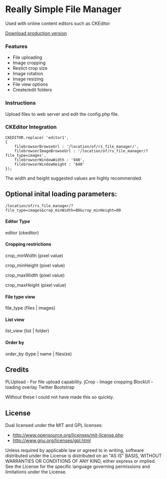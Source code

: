 # Really Simple File Manager

Used with online content editors such as CKEditor

<a href="http://tstdv.us/filemanager/">Download production version<a>

### Features

- File uploading
- Image cropping
- Restict crop size
- Image rotation
- Image resizing
- File view options
- Create/edit folders

### Instructions

Upload files to web server and edit the config.php file.

### CKEditor Integration

    CKEDITOR.replace( 'editor1',
    {
    	filebrowserBrowseUrl : '/location/of/rs_file_manager/',
    	filebrowserImageBrowseUrl : '/location/of/rs_file_manager/?file_type=images',
    	filebrowserWindowWidth : '940',
     	filebrowserWindowHeight : '640'
    });

The width and height suggested values are highly recommended.

## Optional inital loading parameters:

    /location/of/rs_file_manager/?file_type=images&crop_minWidth=80&crop_minHeight=80

#### Editor Type

editor (ckeditor)

#### Cropping restrictions

crop_minWidth (pixel value)

crop_minHeight (pixel value)

crop_maxWidth (pixel value)

crop_maxHeight (pixel value)

#### File type view

file_type (files | images)

#### List view

list_view (list | folder)

#### Order by

order_by (type | name | filesize)

Credits
----
PLUpload - For file upload capability.
jCrop - Image cropping
BlockUI - loading overlay
Twitter Bootstrap

Without these I could not have made this so quickly.

License
----
Dual licensed under the MIT and GPL licenses:
 * http://www.opensource.org/licenses/mit-license.php
 * http://www.gnu.org/licenses/gpl.html

Unless required by applicable law or agreed to in writing, software distributed under the License is distributed on an "AS IS" BASIS, WITHOUT WARRANTIES OR CONDITIONS OF ANY KIND, either express or implied. See the License for the specific language governing permissions and limitations under the License.